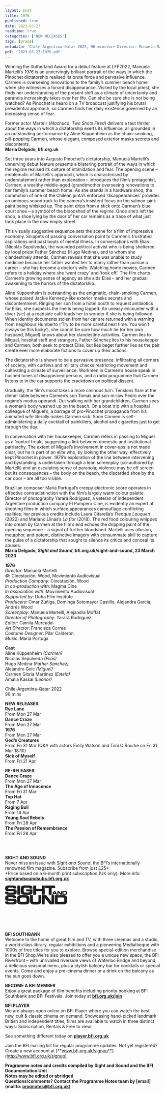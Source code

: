 ```yaml
---
layout: post
title: 1976
published: true
date: 2023-03-27
readtime: true
categories: ['NEW RELEASES']
tags: [Drama]
metadata: 'Chile-Argentina-Qatar 2022, 96 mins<br> Director: Manuela Martelli'
pdf: '2023-03-27-1976.pdf'
---
```

Winning the Sutherland Award for a debut feature at LFF2022, Manuela Martelli’s _1976_ is an unnervingly brilliant portrait of the ways in which the Pinochet dictatorship realised its brute force and pervasive influence. Carmen is overseeing renovations to the family’s summer beach home when she witnesses a forced disappearance. Visited by the local priest, she finds her understanding of the present shift as a climate of uncertainty and paranoia increasingly takes over her life. Can she be sure she is not being watched? As Pinochet is heard on a TV broadcast justifying his brutal presidential approach, so Carmen finds her daily existence governed by an increasing sense of fear.

Former actor Martelli (_Machuca_, _Two Shots Fired_) delivers a taut thriller about the ways in which a dictatorship exerts its influence, all grounded in an outstanding performance by Aline Küppenheim as the chain-smoking, pill-popping Carmen, whose elegant, composed exterior masks secrets and discontents.  
**Maria Delgado, bfi.org.uk**

Set three years into Augusto Pinochet’s dictatorship, Manuela Martelli’s unnerving debut feature presents a blistering portrait of the ways in which the regime realised its culture of intimidation and fear. The opening scene – emblematic of Martelli’s approach, which is characterised by understatement rather than explanation – introduces the film’s protagonist, Carmen, a wealthy middle-aged (grand)mother overseeing renovations to her family’s summer beach home. As she stands in a hardware shop, the commotion of one of the Chilean junta’s enforced ‘disappearances’ provides an ominous soundtrack to the camera’s insistent focus on the salmon-pink paint being whisked up. The paint drips from a stick onto Carmen’s blue court shoe – a symbol of the bloodshed of the regime. Once she’s left the shop, a shoe lying by the door of her car remains as a trace of what just took place in the now empty street.

This visually suggestive sequence sets the scene for a film of impressive economy. Snippets of passing conversation point to Carmen’s frustrated aspirations and past bouts of mental illness. In conversations with Elías (Nicolás Sepúlveda), the wounded political activist who is being sheltered by local priest Father Sánchez (Hugo Medina), and to whom she clandestinely attends, Carmen reveals that she was unable to study medicine because her father wanted her to marry rather than pursue a career – she has become a doctor’s wife. Watching home movies, Carmen refers to a holiday where she ‘went crazy’ and ‘took off’. The film charts Carmen’s growing sense of agency as she aids Elías – and her gradual awakening to the horrors of the dictatorship.

Aline Küppenheim is outstanding as the enigmatic, chain-smoking Carmen, whose poised Jackie Kennedy-like exterior masks secrets and discontentment. Ringing her son from a hotel booth to request antibiotics for Elías, she suspects the line is being tapped. An uneasy encounter with a diver [sic] at a roadside café leads her to wonder if she is being followed. When identity documents stolen from her car are returned with a warning from neighbour Humberto (‘Try to be more careful next time. You won’t always be this lucky’), she cannot be sure how much he (or her own husband, Miguel) knows about her clandestine activities. Carmen lies to Miguel, hospital staff and strangers, Father Sánchez lies to his housekeeper and Carmen; both seek to protect Elías, but lies beget further lies as the pair create ever more elaborate fictions to cover up their actions.

The dictatorship is shown to be a pervasive presence, infiltrating all corners of society, with curfews and military checks restricting movement and cultivating a climate of surveillance. Workmen in Carmen’s house speak in hushed tones of disappeared persons, and a radio programme that Carmen listens to in the car supports the crackdown on political dissent.

Gradually, the film’s mood takes a more ominous turn. Tensions flare at the dinner table between Carmen’s son Tomás and son-in-law Pedro over the regime’s modus operandi. Out walking with her grandchildren, Carmen sees a woman’s body washed up on the beach. On a boat trip with a hospital colleague of Miguel’s, a barrage of pro-Pinochet propaganda from his animated wife literally makes Carmen sick. Soon Carmen is self-administering a daily cocktail of painkillers, alcohol and cigarettes just to get through the day.

In conversation with her housekeeper, Carmen refers in passing to Miguel as a ‘control freak’, suggesting a link between domestic and institutional patriarchy. The extent of Miguel’s involvement in cover-ups is not made clear, but he is part of an elite who, by looking the other way, effectively kept Pinochet in power. _1976_’s exploration of the line between intervening and bystanding is undertaken through a lean screenplay (co-authored by Martelli) and an escalating sense of paranoia; violence may be off screen but its consequences – the body on the beach, the discarded shoe by the car door – are all too visible.

Brazilian composer Mariá Portugal’s creepy electronic score operates in effective contradistinction with the film’s largely warm colour palette. Director of photography Yarará Rodríguez, a veteran of independent Argentine production company El Pampero Cine, is evidently an expert at shooting films in which surface appearances camouflage conflicting realities; her previous credits include Laura Citarella’s _Trenque Lauquen_ (2022) and Mariano Llinás’s _La flor_ (2018). The red food colouring whipped into cream by Carmen at the film’s end echoes the dripping paint of the opening sequence – a signal of further bloodshed. Martelli uses allusion, metaphor, and potent, distinctive imagery with consummate skill to capture the pulse of a dictatorship that sought to silence its critics and conceal its abuses.  
**Maria Delgado, _Sight and Sound_, bfi.org.uk/sight-and-sound, 23 March 2023**  

**1976**  
_Director_: Manuela Martelli  
_©_: Cinestación, Wood, Movimiento Audiovisual  
_Production Company_: Cinestación, Wood  
_In co-production with_: Magma Cine  
_In association with_: Movimiento Audiovisual  
_Supported by_: Doha Film Institute  
_Producers_: Omar Zúñiga, Dominga Sotomayor Castillo, Alejandra Garcia, Andrés Wood  
_Screenplay_: Manuela Martelli, Alejandra Moffat  
_Director of Photography_: Yarará Rodríguez  
_Editor_: Camila Mercadal  
_Art Director_: Francisca Correa  
_Costume Designer_: Pilar Calderón  
_Music_: Mariá Portuga  

**Cast**  
Aline Küppenheim _(Carmen)_  
Nicolas Sepúlveda _(Elias)_  
Hugo Medina _(Father Sanchez)_  
Alejandro Goic _(Miguel)_  
Carmen Gloria Martinez _(Estela)_  
Amalia Kassai _(Leonor)_  

Chile-Argentina-Qatar 2022  
96 mins  

**NEW RELEASES**  
**Rye Lane**  
From Mon 27 Mar  
**Dance Craze**  
From Mon 27 Mar  
**1976**  
From Mon 27 Mar  
**God’s Creatures**  
From Fri 31 Mar (Q&A with actors Emily Watson and Toni O’Rourke on Fri 31 Mar 18:10)  
**Sick of Myself**  
From Fri 21 Apr  

**RE-RELEASES**  
**Dance Craze**  
From Mon 27 Mar  
**The Age of Innocence**  
From Fri 31 Mar  
**Top Hat**  
From 7 Apr  
**Raging Bull**  
From 14 Apr  
**Young Soul Rebels**  
From Fri 28 Apr  
**The Passion of Remembrance**  
From Fri 28 Apr  
<br>

<br>

**SIGHT AND SOUND**<br>
Never miss an issue with _Sight and Sound_, the BFI’s internationally renowned film magazine. Subscribe from just £25*<br>
*Price based on a 6-month print subscription (UK only). More info: [**sightandsoundsubs.bfi.org.uk**](https://sightandsoundsubs.bfi.org.uk/subscribe)

<img style="float: left;" src="/img/sight-and-sound.jpg" width="40%" height="40%"><br><br><br><br><br><br><br><br>

**BFI SOUTHBANK**  
Welcome to the home of great film and TV, with three cinemas and a studio, a world-class library, regular exhibitions and a pioneering Mediatheque with 1000s of free titles for you to explore. Browse special-edition merchandise in the BFI Shop.We&#39;re also pleased to offer you a unique new space, the BFI Riverfront – with unrivalled riverside views of Waterloo Bridge and beyond, a delicious seasonal menu, plus a stylish balcony bar for cocktails or special events. Come and enjoy a pre-cinema dinner or a drink on the balcony as the sun goes down.  

**BECOME A BFI MEMBER**  
Enjoy a great package of film benefits including priority booking at BFI Southbank and BFI Festivals. Join today at [**bfi.org.uk/join**](http://www.bfi.org.uk/join)  

**BFI PLAYER**  
 We are always open online on BFI Player where you can watch the best new, cult &amp; classic cinema on demand. Showcasing hand-picked landmark British and independent titles, films are available to watch in three distinct ways: Subscription, Rentals &amp; Free to view.  

See something different today on [**player.bfi.org.uk**](https://player.bfi.org.uk)  

Join the BFI mailing list for regular programme updates. Not yet registered? Create a new account at [**www.bfi.org.uk/signup**](http://www.bfi.org.uk/signup)

**Programme notes and credits compiled by Sight and Sound and the BFI Documentation Unit  
Notes may be edited or abridged  
Questions/comments? Contact the Programme Notes team by [email](mailto: prognotes@bfi.org.uk)**

<!--stackedit_data:
eyJoaXN0b3J5IjpbLTEwNTk0ODg0MDksNzMwOTk4MTE2XX0=
-->
